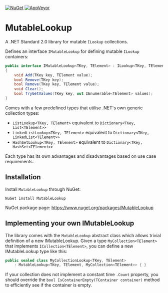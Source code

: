 [![NuGet](https://img.shields.io/nuget/v/MutableLookup.svg)](https://www.nuget.org/packages/MutableLookup)
[![AppVeyor](https://ci.appveyor.com/api/projects/status/github/jussik/MutableLookup?svg=true)](https://ci.appveyor.com/project/jussik/mutablelookup)

# MutableLookup

A .NET Standard 2.0 library for mutable `ILookup` collections.

Defines an interface `IMutableLookup` for defining mutable `ILookup` containers:

```c#
public interface IMutableLookup<TKey, TElement> : ILookup<TKey, TElement>
{
    void Add(TKey key, TElement value);
    bool Remove(TKey key);
    bool Remove(TKey key, TElement value);
    void Clear();
    bool TryGetValues(TKey key, out IEnumerable<TElement> values);
}
```

Comes with a few predefined types that utilise .NET's own generic collection types:

* `ListLookup<TKey, TElement>` equivalent to `Dictionary<TKey, List<TElement>>`
* `LinkedListLookup<TKey, TElement>` equivalent to `Dictionary<TKey, LinkedList<TElement>>`
* `HashSetLookup<TKey, TElement>` equivalent to `Dictionary<TKey, HashSet<TElement>>`

Each type has its own advantages and disadvantages based on use case requirements.

## Installation

Install `MutableLookup` through NuGet:

`NuGet install MutableLookup`

NuGet package page: https://www.nuget.org/packages/MutableLookup

## Implementing your own IMutableLookup

The library comes with the `MutableLookup` abstract class which allows trivial definition of a new IMutableLookup. Given a type `MyCollection<TElement>` that implements `ICollection<TElement>`, you can define a new IMutableLookup type like this:

```c#
public sealed class MyCollectionLookup<TKey, TElement>
    : MutableLookup<TKey, TElement, MyCollection<TElement>> { }
```

If your collection does not implement a constant time `.Count` property, you should override the `bool IsContainerEmpty(TContainer container)` method to efficiently see if the container is empty.
